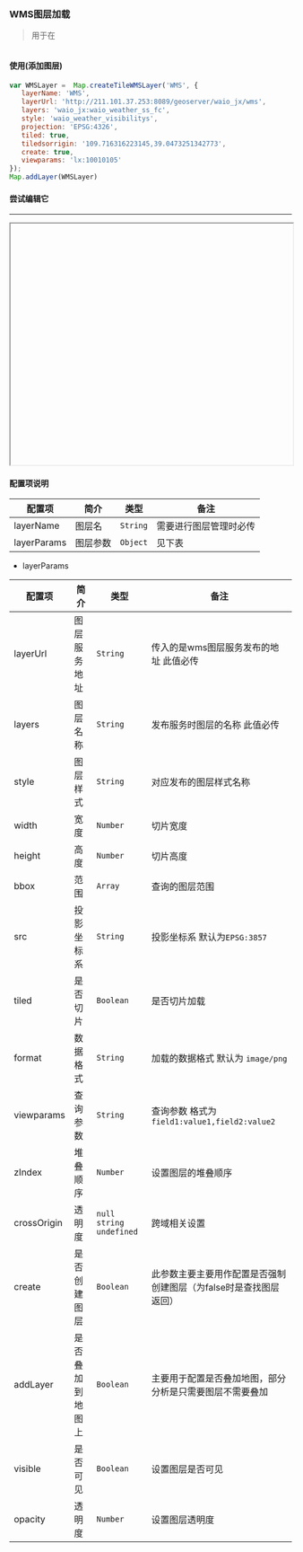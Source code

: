 ### WMS图层加载

> 用于在

```javascript

```

#### 使用(添加图层)

```javascript
var WMSLayer =  Map.createTileWMSLayer('WMS', {
   layerName: 'WMS',
   layerUrl: 'http://211.101.37.253:8089/geoserver/waio_jx/wms',
   layers: 'waio_jx:waio_weather_ss_fc',
   style: 'waio_weather_visibilitys',
   projection: 'EPSG:4326',
   tiled: true,
   tiledsorrigin: '109.716316223145,39.0473251342773',
   create: true,
   viewparams: 'lx:10010105'
});
Map.addLayer(WMSLayer)
```

#### 尝试编辑它

---

<iframe width="100%" height="430"></iframe>

#### 配置项说明

| 配置项 | 简介 | 类型 | 备注 |
| --- | --- |--- | --- |
| layerName | 图层名 | `String` | 需要进行图层管理时必传 |
| layerParams | 图层参数 | `Object` | 见下表 |

- layerParams

| 配置项 | 简介 | 类型 | 备注 |
| --- | ---- |--- | --- |
| layerUrl | 图层服务地址 | `String` | 传入的是wms图层服务发布的地址 此值必传 |
| layers | 图层名称 | `String` | 发布服务时图层的名称 此值必传 |
| style | 图层样式 | `String` | 对应发布的图层样式名称 |
| width | 宽度 | `Number` | 切片宽度 |
| height | 高度 | `Number` | 切片高度 |
| bbox | 范围 | `Array` | 查询的图层范围 |
| src | 投影坐标系 | `String` | 投影坐标系 默认为`EPSG:3857` |
| tiled | 是否切片 | `Boolean` | 是否切片加载 |
| format | 数据格式 | `String` | 加载的数据格式 默认为 `image/png` |
| viewparams | 查询参数 | `String` | 查询参数 格式为 `field1:value1,field2:value2` |
| zIndex | 堆叠顺序 | `Number` | 设置图层的堆叠顺序 |
| crossOrigin | 透明度 | `null  string  undefined` | 跨域相关设置 |
| create | 是否创建图层 | `Boolean` | 此参数主要主要用作配置是否强制创建图层（为false时是查找图层返回）|
| addLayer | 是否叠加到地图上 | `Boolean` | 主要用于配置是否叠加地图，部分分析是只需要图层不需要叠加 |
| visible | 是否可见 | `Boolean` | 设置图层是否可见 |
| opacity | 透明度 | `Number` | 设置图层透明度 |
